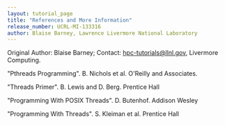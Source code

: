```yaml
---
layout: tutorial_page 
title: "References and More Information"
release_number: UCRL-MI-133316
author: Blaise Barney, Lawrence Livermore National Laboratory
---
```

<p>Original Author: Blaise Barney; Contact: <a href="mailto:hpc-tutorials@llnl.gov">hpc-tutorials@llnl.gov</a>, Livermore Computing.</p>
<p>"Pthreads Programming". B. Nichols et al. O'Reilly and Associates.</p>
<p>"Threads Primer". B. Lewis and D. Berg. Prentice Hall</p>
<p>"Programming With POSIX Threads". D. Butenhof. Addison Wesley</p>
<p>"Programming With Threads". S. Kleiman et al. Prentice Hall</p>
